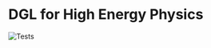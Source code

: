 # DGL for High Energy Physics

![Tests](https://github.com/jacanchaplais/dgl-hep/actions/workflows/tests.yml/badge.svg)
